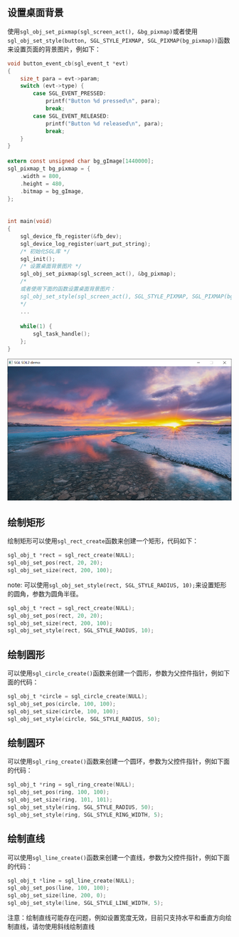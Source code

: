 ## 设置桌面背景
使用`sgl_obj_set_pixmap(sgl_screen_act(), &bg_pixmap)`或者使用`sgl_obj_set_style(button, SGL_STYLE_PIXMAP, SGL_PIXMAP(bg_pixmap))`函数来设置页面的背景图片，例如下：
```c
void button_event_cb(sgl_event_t *evt)
{
    size_t para = evt->param;
    switch (evt->type) {
        case SGL_EVENT_PRESSED:
            printf("Button %d pressed\n", para);
            break;
        case SGL_EVENT_RELEASED:
            printf("Button %d released\n", para);
            break; 
    }
}

extern const unsigned char bg_gImage[1440000];
sgl_pixmap_t bg_pixmap = {
    .width = 800,
    .height = 480,
    .bitmap = bg_gImage,
};


int main(void)
{
    sgl_device_fb_register(&fb_dev);
    sgl_device_log_register(uart_put_string);
    /* 初始化SGL库 */
    sgl_init();
    /* 设置桌面背景图片 */
    sgl_obj_set_pixmap(sgl_screen_act(), &bg_pixmap);
    /*
    或者使用下面的函数设置桌面背景图片：
    sgl_obj_set_style(sgl_screen_act(), SGL_STYLE_PIXMAP, SGL_PIXMAP(bg_pixmap));
    */
    ...

    while(1) {
        sgl_task_handle();
    };
}

```
![背景](imgs/start/bg.png)


## 绘制矩形
绘制矩形可以使用`sgl_rect_create`函数来创建一个矩形，代码如下：
```c
sgl_obj_t *rect = sgl_rect_create(NULL);
sgl_obj_set_pos(rect, 20, 20);
sgl_obj_set_size(rect, 200, 100);
```

note:
可以使用`sgl_obj_set_style(rect, SGL_STYLE_RADIUS, 10);`来设置矩形的圆角，参数为圆角半径。
```c
sgl_obj_t *rect = sgl_rect_create(NULL);
sgl_obj_set_pos(rect, 20, 20);
sgl_obj_set_size(rect, 200, 100);
sgl_obj_set_style(rect, SGL_STYLE_RADIUS, 10);
```

## 绘制圆形
可以使用`sgl_circle_create()`函数来创建一个圆形，参数为父控件指针，例如下面的代码：
```c
sgl_obj_t *circle = sgl_circle_create(NULL);
sgl_obj_set_pos(circle, 100, 100);
sgl_obj_set_size(circle, 100, 100);
sgl_obj_set_style(circle, SGL_STYLE_RADIUS, 50);
```


## 绘制圆环
可以使用`sgl_ring_create()`函数来创建一个圆环，参数为父控件指针，例如下面的代码：
```c
sgl_obj_t *ring = sgl_ring_create(NULL);
sgl_obj_set_pos(ring, 100, 100);
sgl_obj_set_size(ring, 101, 101);
sgl_obj_set_style(ring, SGL_STYLE_RADIUS, 50);
sgl_obj_set_style(ring, SGL_STYLE_RING_WIDTH, 5);
```

## 绘制直线
可以使用`sgl_line_create()`函数来创建一个直线，参数为父控件指针，例如下面的代码：
```c
sgl_obj_t *line = sgl_line_create(NULL);
sgl_obj_set_pos(line, 100, 100);
sgl_obj_set_size(line, 200, 0);
sgl_obj_set_style(line, SGL_STYLE_LINE_WIDTH, 5);
```
注意：绘制直线可能存在问题，例如设置宽度无效，目前只支持水平和垂直方向绘制直线，请勿使用斜线绘制直线
